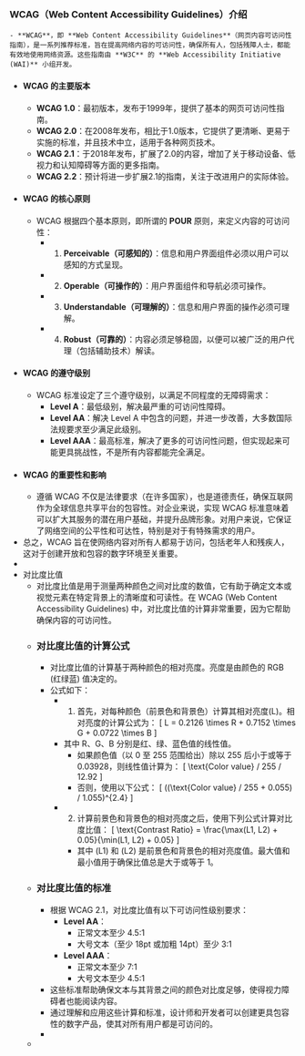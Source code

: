 ### WCAG（Web Content Accessibility Guidelines）介绍
	- **WCAG**，即 **Web Content Accessibility Guidelines**（网页内容可访问性指南），是一系列推荐标准，旨在提高网络内容的可访问性，确保所有人，包括残障人士，都能有效地使用网络资源。这些指南由 **W3C** 的 **Web Accessibility Initiative (WAI)** 小组开发。
- #### WCAG 的主要版本
	- **WCAG 1.0**：最初版本，发布于1999年，提供了基本的网页可访问性指南。
	- **WCAG 2.0**：在2008年发布，相比于1.0版本，它提供了更清晰、更易于实施的标准，并且技术中立，适用于各种网页技术。
	- **WCAG 2.1**：于2018年发布，扩展了2.0的内容，增加了关于移动设备、低视力和认知障碍等方面的更多指南。
	- **WCAG 2.2**：预计将进一步扩展2.1的指南，关注于改进用户的实际体验。
- #### WCAG 的核心原则
	- WCAG 根据四个基本原则，即所谓的 **POUR** 原则，来定义内容的可访问性：
		- 1. **Perceivable（可感知的）**：信息和用户界面组件必须以用户可以感知的方式呈现。
		- 2. **Operable（可操作的）**：用户界面组件和导航必须可操作。
		- 3. **Understandable（可理解的）**：信息和用户界面的操作必须可理解。
		- 4. **Robust（可靠的）**：内容必须足够稳固，以便可以被广泛的用户代理（包括辅助技术）解读。
- #### WCAG 的遵守级别
	- WCAG 标准设定了三个遵守级别，以满足不同程度的无障碍需求：
		- **Level A**：最低级别，解决最严重的可访问性障碍。
		- **Level AA**：解决 Level A 中包含的问题，并进一步改善，大多数国际法规要求至少满足此级别。
		- **Level AAA**：最高标准，解决了更多的可访问性问题，但实现起来可能更具挑战性，不是所有内容都能完全满足。
- #### WCAG 的重要性和影响
	- 遵循 WCAG 不仅是法律要求（在许多国家），也是道德责任，确保互联网作为全球信息共享平台的包容性。对企业来说，实现 WCAG 标准意味着可以扩大其服务的潜在用户基础，并提升品牌形象。对用户来说，它保证了网络空间的公平性和可达性，特别是对于有特殊需求的用户。
- 总之，WCAG 旨在使网络内容对所有人都易于访问，包括老年人和残疾人，这对于创建开放和包容的数字环境至关重要。
-
- 对比度比值
	- 对比度比值是用于测量两种颜色之间对比度的数值，它有助于确定文本或视觉元素在特定背景上的清晰度和可读性。在 WCAG (Web Content Accessibility Guidelines) 中，对比度比值的计算非常重要，因为它帮助确保内容的可访问性。
	- ### 对比度比值的计算公式
		- 对比度比值的计算基于两种颜色的相对亮度。亮度是由颜色的 RGB (红绿蓝) 值决定的。
		- 公式如下：
			- 1. 首先，对每种颜色（前景色和背景色）计算其相对亮度(L)。相对亮度的计算公式为：
			   \[
			   L = 0.2126 \times R + 0.7152 \times G + 0.0722 \times B
			   \]
			- 其中 R、G、B 分别是红、绿、蓝色值的线性值。
				- 如果颜色值（以 0 至 255 范围给出）除以 255 后小于或等于 0.03928，则线性值计算为：
				   \[
				   \text{Color value} / 255 / 12.92
				   \]
				- 否则，使用以下公式：
				   \[
				   ((\text{Color value} / 255 + 0.055) / 1.055)^{2.4}
				   \]
			- 2. 计算前景色和背景色的相对亮度之后，使用下列公式计算对比度比值：
			   \[
			   \text{Contrast Ratio} = \frac{\max(L1, L2) + 0.05}{\min(L1, L2) + 0.05}
			   \]
				- 其中 \(L1\) 和 \(L2\) 是前景色和背景色的相对亮度值。最大值和最小值用于确保比值总是大于或等于 1。
	- ### 对比度比值的标准
		- 根据 WCAG 2.1，对比度比值有以下可访问性级别要求：
			- **Level AA**：
				- 正常文本至少 4.5:1
				- 大号文本（至少 18pt 或加粗 14pt）至少 3:1
			- **Level AAA**：
				- 正常文本至少 7:1
				- 大号文本至少 4.5:1
		- 这些标准帮助确保文本与其背景之间的颜色对比度足够，使得视力障碍者也能阅读内容。
		- 通过理解和应用这些计算和标准，设计师和开发者可以创建更具包容性的数字产品，使其对所有用户都是可访问的。
		-
	-